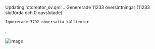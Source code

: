 
Updating 'qtcreator_sv.qm'...
    Genererade 11233 översättningar (11233 slutförda och 0 oavslutade)
    
    Ignorerade 3792 oöversatta källtexter

.


![image](https://github.com/user-attachments/assets/ab17f0c3-9472-4bad-a0d6-0bc832410b8d)
